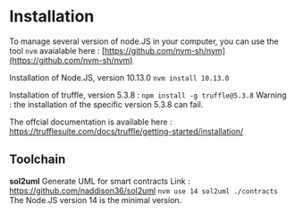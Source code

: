 # Installation
To manage several version of node.JS in your computer, you can use the tool `nvm` avaialable here : [https://github.com/nvm-sh/nvm](https://github.com/nvm-sh/nvm)

Installation of Node.JS, version 10.13.0
`nvm install 10.13.0`

Installation of truffle, version 5.3.8 :
`npm install -g truffle@5.3.8`
Warning : the installation of the specific version 5.3.8 can fail.


The offcial documentation is available here : https://trufflesuite.com/docs/truffle/getting-started/installation/

## Toolchain

**sol2uml** 
Generate UML for smart contracts
Link : https://github.com/naddison36/sol2uml
`
nvm use 14
sol2uml ./contracts
`
The Node.JS version 14 is the minimal version.
